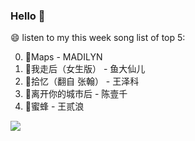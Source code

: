 

### Hello 👋

😄 listen to my this week song list of top 5:

0. 🎵Maps - MADILYN
1. 🎵我走后（女生版） - 鱼大仙儿
2. 🎵拾忆（翻自 张翰）  - 王泽科
3. 🎵离开你的城市后 - 陈壹千
4. 🎵蜜蜂 - 王贰浪

<img align="left"  src="https://github-readme-stats.vercel.app/api?username=370966584&show_icons=true&theme=radical" />
